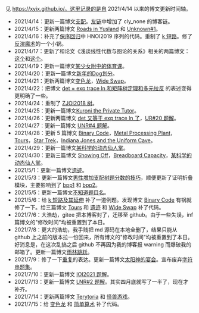 见 https://xyix.github.io/。这里记录的是自 2021/4/14 以来的博文更新时间轴。

- 2021/4/14：更新一篇博文[支配](https://xyix.github.io/posts/?&page=3&postname=luogu-7520)。[友链](https://xyix.github.io/posts/?&page=0&postname=hello-world)中增加了 cly_none 的博客链。
- 2021/4/15：更新两篇博文 [Roads in Yusland](https://xyix.github.io/posts/?&page=3&postname=cf-671-d) 和 [Unknown#1](https://xyix.github.io/posts/?&page=3&postname=unknown-1)。
- 2021/4/16：补充了[保序回归](https://xyix.github.io/posts/?&page=1&postname=isotonic-regression)中 HNOI2019 序列的代码。重制了 [k 短路](https://xyix.github.io/posts/?&page=2&postname=k-th-shortest-path)。修了[反演魔术](https://xyix.github.io/posts/?&page=2&postname=exc-inc)的一个小锅。
- 2021/4/17：更新了和论文《浅谈线性代数与图论的关系》相关的两篇博文：[这个](https://xyix.github.io/posts/?&postname=loj-6759)和[这个](https://xyix.github.io/posts/?&postname=linear-algebra-in-graph-theory)。
- 2021/4/19：更新一篇博文[某少女附中的体育课](https://xyix.github.io/posts/?&page=3&postname=loj-548)。
- 2021/4/20：更新一篇博文[新年的Dog划分](https://xyix.github.io/posts/?&page=3&postname=uoj-461)。
- 2021/4/21：更新两篇博文[变色龙](https://xyix.github.io/posts/?&page=3&postname=uoj-504)，[Wide Swap](https://xyix.github.io/posts/?&page=3&postname=agc-001-f)。
- 2021/4/22：把博文 [det = exp trace ln 和矩阵树定理和多元拉反](https://xyix.github.io/posts/?&page=2&postname=det-eq-exp-trace-log) 的表述变得更明确了一些。
- 2021/4/24：重制了 [ZJOI2018 树](https://xyix.github.io/posts/?&sortby=last_modi&postname=luogu-4500-ex)。
- 2021/4/25：更新一篇博文[Kuroni the Private Tutor](https://xyix.github.io/posts/?&sortby=last_modi&postname=cf-1305-h)。
- 2021/4/26：更新两篇博文 [det 又等于 exp trace ln 了](https://xyix.github.io/posts/?&sortby=last_modi&postname=det-eq-exp-trace-log-ex)，[UR#20 题解](https://xyix.github.io/posts/?&sortby=last_modi&postname=uoj-R-20)。
- 2021/4/27：更新一篇博文 [UNR#4 题解](https://xyix.github.io/posts/?&sortby=last_modi&postname=uoj-NR-4)。
- 2021/4/28：更新 5 篇博文 [Binary Code](https://xyix.github.io/posts/?&sortby=last_modi&postname=luogu-6965)，[Metal Processing Plant](https://xyix.github.io/posts/?&sortby=last_modi&postname=luogu-6898)，[Tours](https://xyix.github.io/posts/?&sortby=last_modi&postname=luogu-6914)，[Star Trek](https://xyix.github.io/posts/?&sortby=last_modi&postname=luogu-6803)，[Indiana Jones and the Uniform Cave](https://xyix.github.io/posts/?&sortby=last_modi&postname=luogu-7123)。
- 2021/4/29：更新一篇博文[某科学的动态仙人掌](https://xyix.github.io/posts/?&sortby=last_modi&postname=thuwc-2020-1-3)。
- 2021/4/30：更新三篇博文 [Showing Off](https://xyix.github.io/posts/?&sortby=last_modi&postname=cf-1416-f)，[Breadboard Capacity](https://xyix.github.io/posts/?&sortby=last_modi&postname=cf-1368-h)，[某科学的动态仙人掌](https://xyix.github.io/posts/?&sortby=last_modi&postname=thuwc-2020-1-3)。
- 2021/5/1：更新一篇博文[遗迹](https://xyix.github.io/posts/?&sortby=last_modi&postname=uoj-506)。
- 2021/5/3：更新一篇博文[男性增加支配树题分数的技巧](https://xyix.github.io/posts/?&sortby=last_modi&postname=domination-tree)，顺便更新了证明折叠模块，主要影响到了 [bpp1](https://xyix.github.io/posts/?&sortby=last_modi&postname=bpp) 和 [bpp2](https://xyix.github.io/posts/?&sortby=last_modi&postname=bpp2)。
- 2021/5/5：更新一篇博文[不知道题目名](https://xyix.github.io/posts/?&sortby=last_modi&postname=thuwc-2020-2-2)。
- 2021/5/6：给 [k 短路及其延伸](https://xyix.github.io/posts/?&sortby=last_modi&postname=k-th-shortest-path) 补了一道例题。发现博文 [Binary Code](https://xyix.github.io/posts/?&sortby=last_modi&postname=luogu-6965) 有锅就修了一下。给三篇博文 [Tours](https://xyix.github.io/posts/?&sortby=last_modi&postname=luogu-6914) 和 [遗迹](https://xyix.github.io/posts/?&sortby=last_modi&postname=uoj-506) 和 [Wide Swap](https://xyix.github.io/posts/?&page=3&postname=agc-001-f) 补了代码。
- 2021/7/6：大浩劫，gitee 把本博客封了，迁移至 github。由于一些失误，inf 篇博文的"修改时间"均被重置到了本日。
- 2021/7/8：更大的浩劫，我手贱把 md 源码在本地全删了，结果只能从 github 上之前的版本拉一份回来，所有博文的"修改时间"均被重置到了本日。好消息是，在这次乱搞之后 github 不再因为我的博客报 warning 而爆破我的邮箱了。更新一篇博文[雨林跳跃](https://xyix.github.io/posts/?&sortby=id&postname=luogu-7599)。
- 2021/7/9：修了一下[重复](https://xyix.github.io/posts/?&sortby=id&postname=luogu-5404)的表达。更新一篇博文[太阳神的宴会](https://xyix.github.io/posts/?&sortby=id&postname=uoj-595)。宣布废弃[字符串题集](https://xyix.github.io/posts/?&tags=pigeon&postname=string-prob)。
- 2021/7/10：更新一篇博文 [IOI2021 题解](https://xyix.github.io/posts/?&sortby=id&postname=ioi2021)。
- 2021/7/13：更新一篇博文 [LNR#2 题解](https://xyix.github.io/posts/?&sortby=id&postname=loj-NR-2)。其实四月底就写了一半了，现在才补齐。
- 2021/7/14：更新两篇博文 [Terytoria](https://xyix.github.io/posts/?&sortby=id&postname=loj-3220) 和 [怪兽游戏](https://xyix.github.io/posts/?&sortby=id&postname=loj-3522)。
- 2021/7/15：给 [变色龙](https://xyix.github.io/posts/?&sortby=last_modi&postname=uoj-504) 和 [简单算术](https://xyix.github.io/posts/?&sortby=last_modi&postname=loj-NR-2) 补了代码。

